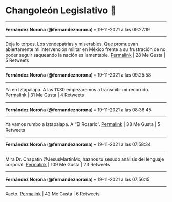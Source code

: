 # Changoleón Legislativo 🙈
*****
**Fernández Noroña** (**@fernandeznorona**) • 19-11-2021 a las 09:27:19
*****
Deja lo torpes. Los vendepatrias y miserables. Que promuevan abiertamente mi intervención militar en México frente a su frustración de no poder seguir saqueando la nación es lamentable.
[Permalink](https://twitter.com/fernandeznorona/status/1461747930948587520) | 28 Me Gusta | 5 Retweets
*****
**Fernández Noroña** (**@fernandeznorona**) • 19-11-2021 a las 09:25:58
*****
Ya en Iztapalapa. A las 11:30 empezaremos a transmitir mi recorrido.
[Permalink](https://twitter.com/fernandeznorona/status/1461747593004859394) | 31 Me Gusta | 4 Retweets
*****
**Fernández Noroña** (**@fernandeznorona**) • 19-11-2021 a las 08:36:45
*****
Ya vamos rumbo a Iztapalapa. A “El Rosario”.
[Permalink](https://twitter.com/fernandeznorona/status/1461735207204266001) | 38 Me Gusta | 5 Retweets
*****
**Fernández Noroña** (**@fernandeznorona**) • 19-11-2021 a las 07:58:34
*****
Mira Dr. Chapatín @JesusMartinMx, haznos tu sesudo análisis del lenguaje corporal.
[Permalink](https://twitter.com/fernandeznorona/status/1461725596262617091) | 109 Me Gusta | 23 Retweets
*****
**Fernández Noroña** (**@fernandeznorona**) • 19-11-2021 a las 07:56:15
*****
Xacto.
[Permalink](https://twitter.com/fernandeznorona/status/1461725014802108416) | 42 Me Gusta | 6 Retweets